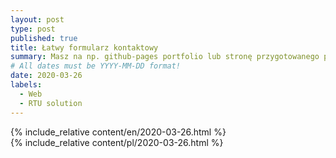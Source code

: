```yaml
---
layout: post
type: post
published: true
title: Łatwy formularz kontaktowy
summary: Masz na np. github-pages portfolio lub stronę przygotowanego przez siebie rozwiązania i chcesz szybko rozszerzyć je o formularz do wysyłania wiadomości, nie używając przy tym PHP? To rozwiązanie może Cię zainteresować!
# All dates must be YYYY-MM-DD format!
date: 2020-03-26
labels:
  - Web
  - RTU solution
---
```


<div class="ui top attached tabular menu">
  <span class="iconify icon-30" data-icon="pixelarticons:code" style="color: white; margin: auto 15px;"></span>

<a class="item active" data-tab="first"><span class="iconify icon-20" data-icon="twemoji:flag-england"></span></a>
<a class="item" data-tab="second"><span class="iconify icon-20" data-icon="emojione-v1:flag-for-poland"></span></a>

</div>

<!--
****************************************
ENGLISH TAB
****************************************
-->
<div class="ui bottom attached tab segment active mb-5 post-padding" data-tab="first">
  {% include_relative content/en/2020-03-26.html %}
</div>

<!--
****************************************
POLISH TAB
****************************************
-->
<div class="ui bottom attached tab segment mb-5 post-padding" data-tab="second">
  {% include_relative content/pl/2020-03-26.html %}
</div>

